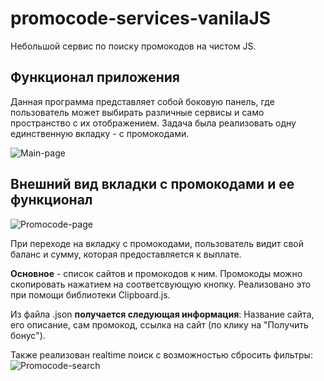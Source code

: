 # promocode-services-vanilaJS
Небольшой сервис по поиску промокодов на чистом JS.

## Функционал приложения
Данная программа представляет собой боковую панель, где пользователь может выбирать различные сервисы и само пространство с их отображением.
Задача была реализовать одну единственную вкладку - с промокодами.

![Main-page](https://user-images.githubusercontent.com/44979161/73748361-4ea89d00-476a-11ea-8c0a-7fea6949ea33.png)


## Внешний вид вкладки с промокодами и ее функционал
![Promocode-page](https://user-images.githubusercontent.com/44979161/73748425-7dbf0e80-476a-11ea-9f31-6cf11907c40a.png)

При переходе на вкладку с промокодами, пользователь видит свой баланс и сумму, которая предоставляется к выплате.

**Основное** - список сайтов и промокодов к ним. Промокоды можно скопировать нажатием на соответсвующую кнопку. Реализовано это при помощи библиотеки Clipboard.js.

Из файла .json **получается следующая информация**: Название сайта, его описание, сам промокод, ссылка на сайт (по клику на "Получить бонус").

Также реализован realtime поиск с возможностью сбросить фильтры:
![Promocode-search](https://user-images.githubusercontent.com/44979161/73749210-f7a3c780-476b-11ea-8dc3-33408f9f1fa4.png)
